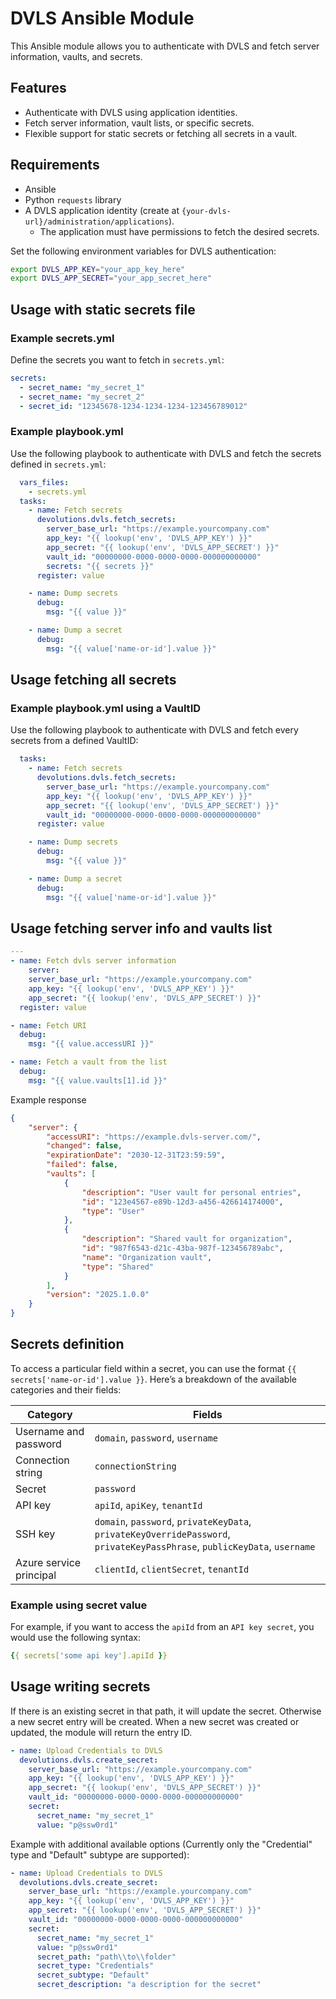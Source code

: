 # DVLS Ansible Module

This Ansible module allows you to authenticate with DVLS and fetch server information, vaults, and secrets.

## Features
- Authenticate with DVLS using application identities.
- Fetch server information, vault lists, or specific secrets.
- Flexible support for static secrets or fetching all secrets in a vault.

## Requirements
- Ansible
- Python `requests` library
- A DVLS application identity (create at `{your-dvls-url}/administration/applications`).
  - The application must have permissions to fetch the desired secrets.

Set the following environment variables for DVLS authentication:
```sh
export DVLS_APP_KEY="your_app_key_here"
export DVLS_APP_SECRET="your_app_secret_here"
```

## Usage with static secrets file

### Example secrets.yml
Define the secrets you want to fetch in ```secrets.yml```:

```yaml
secrets:
  - secret_name: "my_secret_1"
  - secret_name: "my_secret_2"
  - secret_id: "12345678-1234-1234-1234-123456789012"
```

### Example playbook.yml
Use the following playbook to authenticate with DVLS and fetch the secrets defined in ```secrets.yml```:

```yaml
  vars_files:
    - secrets.yml
  tasks:
    - name: Fetch secrets
      devolutions.dvls.fetch_secrets:
        server_base_url: "https://example.yourcompany.com"
        app_key: "{{ lookup('env', 'DVLS_APP_KEY') }}"
        app_secret: "{{ lookup('env', 'DVLS_APP_SECRET') }}"
        vault_id: "00000000-0000-0000-0000-000000000000"
        secrets: "{{ secrets }}"
      register: value

    - name: Dump secrets
      debug:
        msg: "{{ value }}"

    - name: Dump a secret
      debug:
        msg: "{{ value['name-or-id'].value }}"
```

## Usage fetching all secrets

### Example playbook.yml using a VaultID
Use the following playbook to authenticate with DVLS and fetch every secrets from a defined VaultID:

```yaml
  tasks:
    - name: Fetch secrets
      devolutions.dvls.fetch_secrets:
        server_base_url: "https://example.yourcompany.com"
        app_key: "{{ lookup('env', 'DVLS_APP_KEY') }}"
        app_secret: "{{ lookup('env', 'DVLS_APP_SECRET') }}"
        vault_id: "00000000-0000-0000-0000-000000000000"
      register: value

    - name: Dump secrets
      debug:
        msg: "{{ value }}"

    - name: Dump a secret
      debug:
        msg: "{{ value['name-or-id'].value }}"
```

## Usage fetching server info and vaults list

```yaml
---
- name: Fetch dvls server information
    server:
    server_base_url: "https://example.yourcompany.com"
    app_key: "{{ lookup('env', 'DVLS_APP_KEY') }}"
    app_secret: "{{ lookup('env', 'DVLS_APP_SECRET') }}"
  register: value

- name: Fetch URI
  debug:
    msg: "{{ value.accessURI }}"

- name: Fetch a vault from the list
  debug:
    msg: "{{ value.vaults[1].id }}"
```

Example response

```json
{
    "server": {
        "accessURI": "https://example.dvls-server.com/",
        "changed": false,
        "expirationDate": "2030-12-31T23:59:59",
        "failed": false,
        "vaults": [
            {
                "description": "User vault for personal entries",
                "id": "123e4567-e89b-12d3-a456-426614174000",
                "type": "User"
            },
            {
                "description": "Shared vault for organization",
                "id": "987f6543-d21c-43ba-987f-123456789abc",
                "name": "Organization vault",
                "type": "Shared"
            }
        ],
        "version": "2025.1.0.0"
    }
}
```

## Secrets definition

To access a particular field within a secret, you can use the format ```{{ secrets['name-or-id'].value }}```. Here’s a breakdown of the available categories and their fields:

| **Category**              | **Fields**                                                                 |
|---------------------------|---------------------------------------------------------------------------|
| Username and password     | `domain`, `password`, `username`                                          |
| Connection string         | `connectionString`                                                       |
| Secret                    | `password`                                                               |
| API key                   | `apiId`, `apiKey`, `tenantId`                                            |
| SSH key                   | `domain`, `password`, `privateKeyData`, `privateKeyOverridePassword`, `privateKeyPassPhrase`, `publicKeyData`, `username` |
| Azure service principal   | `clientId`, `clientSecret`, `tenantId`                                   |


### Example using secret value
For example, if you want to access the ```apiId``` from an ```API key secret```, you would use the following syntax:

```yaml
{{ secrets['some api key'].apiId }}
```

## Usage writing secrets

If there is an existing secret in that path, it will update the secret. Otherwise a new secret entry will be created.
When a new secret was created or updated, the module will return the entry ID.

```yaml
- name: Upload Credentials to DVLS
  devolutions.dvls.create_secret:
    server_base_url: "https://example.yourcompany.com"
    app_key: "{{ lookup('env', 'DVLS_APP_KEY') }}"
    app_secret: "{{ lookup('env', 'DVLS_APP_SECRET') }}"
    vault_id: "00000000-0000-0000-0000-000000000000"
    secret:
      secret_name: "my_secret_1"
      value: "p@ssw0rd1"
```

Example with additional available options (Currently only the "Credential" type and "Default" subtype are supported):

```yaml
- name: Upload Credentials to DVLS
  devolutions.dvls.create_secret:
    server_base_url: "https://example.yourcompany.com"
    app_key: "{{ lookup('env', 'DVLS_APP_KEY') }}"
    app_secret: "{{ lookup('env', 'DVLS_APP_SECRET') }}"
    vault_id: "00000000-0000-0000-0000-000000000000"
    secret:
      secret_name: "my_secret_1"
      value: "p@ssw0rd1"
      secret_path: "path\\to\\folder"
      secret_type: "Credentials"
      secret_subtype: "Default"
      secret_description: "a description for the secret"
```
